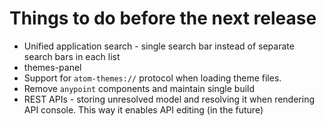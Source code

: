 # Things to do before the next release

-   Unified application search - single search bar instead of separate search bars in each list
-   themes-panel
-   Support for `atom-themes://` protocol when loading theme files.
-   Remove `anypoint` components and maintain single build
-   REST APIs - storing unresolved model and resolving it when rendering API console. This way it enables API editing (in the future)
